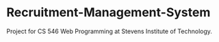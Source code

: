 # Recruitment-Management-System
Project for CS 546 Web Programming at Stevens Institute of Technology.
